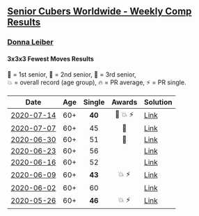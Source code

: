 <style>table {white-space: nowrap;}</style>

## [Senior Cubers Worldwide - Weekly Comp Results](/scw-comp/results/)
### [Donna Leiber](README.md)
#### 3x3x3 Fewest Moves Results

<span style="white-space: nowrap;">🥇 = 1st senior</span>, <span style="white-space: nowrap;">🥈 = 2nd senior</span>, <span style="white-space: nowrap;">🥉 = 3rd senior</span>, <span style="white-space: nowrap;">💥 = overall record (age group)</span>, <span style="white-space: nowrap;">🔥 = PR average</span>, <span style="white-space: nowrap;">⚡ = PR single</span>.

| Date | Age | Single | Awards | Solution |
| :--: | :--: | :--: | :--: | :-- |
| [2020-07-14](../../results/2020-07-14/333fm.md) | 60+ | **40** | 🥉 💥 ⚡ | [Link](https://www.facebook.com/events/1103134150080209?view=permalink&id=1104353729958251) |
| [2020-07-07](../../results/2020-07-07/333fm.md) | 60+ | 45 | 🥈 | [Link](https://www.facebook.com/events/881997795616111?view=permalink&id=882387552243802) |
| [2020-06-30](../../results/2020-06-30/333fm.md) | 60+ | 51 | 🥉 | [Link](https://www.facebook.com/events/1574705676027540?view=permalink&id=1578826975615410) |
| [2020-06-23](../../results/2020-06-23/333fm.md) | 60+ | 56 |  | [Link](https://www.facebook.com/events/284763775909443?view=permalink&id=286275105758310) |
| [2020-06-16](../../results/2020-06-16/333fm.md) | 60+ | 52 |  | [Link](https://www.facebook.com/events/753945178677521?view=permalink&id=757188861686486) |
| [2020-06-09](../../results/2020-06-09/333fm.md) | 60+ | **43** | 💥 ⚡ | [Link](https://www.facebook.com/events/855783411578420?view=permalink&id=859012521255509) |
| [2020-06-02](../../results/2020-06-02/333fm.md) | 60+ | 60 |  | [Link](https://www.facebook.com/events/3920457157996941?view=permalink&id=3948916025151054) |
| [2020-05-26](../../results/2020-05-26/333fm.md) | 60+ | **46** | 💥 ⚡ | [Link](https://www.facebook.com/events/2622968941252005?view=permalink&id=2623457794536453) |


<!-- Global site tag (gtag.js) - Google Analytics -->
<script async src="https://www.googletagmanager.com/gtag/js?id=UA-86348435-3"></script>
<script>window.dataLayer = window.dataLayer || []; function gtag() {dataLayer.push(arguments);} gtag('js', new Date()); gtag('config', 'UA-86348435-3');</script>
